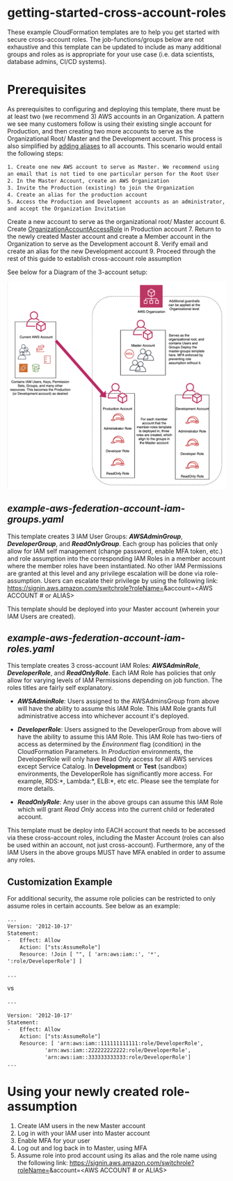 
# getting-started-cross-account-roles

These example CloudFormation templates are to help you get started with secure cross-account roles. The job-functions/groups below are not exhaustive and this template can be updated to include as many additional groups and roles as is appropriate for your use case (i.e. data scientists, database admins, CI/CD systems).

# Prerequisites

As prerequisites to configuring and deploying this template, there must be at least two (we recommend 3) AWS accounts in an Organization. A pattern we see many customers follow is using their existing single account for Production, and then creating two more accounts to serve as the Organizational Root/ Master and the Development account. This process is also simplified by [adding aliases](https://docs.aws.amazon.com/IAM/latest/UserGuide/console_account-alias.html#Creating%20and%20Deleting%20Aliases%) to all accounts. 
This scenario would entail the following steps:

	1. Create one new AWS account to serve as Master. We recommend using an email that is not tied to one particular person for the Root User
	2. In the Master Account, create an AWS Organization
	3. Invite the Production (existing) to join the Organization
	4. Create an alias for the production account
	5. Access the Production and Development accounts as an administrator, and accept the Organization Invitation
Create a new account to serve as the organizational root/ Master account
	6. Create [OrganizationAccountAccessRole](https://docs.aws.amazon.com/organizations/latest/userguide/orgs_manage_accounts_access.html#orgs_manage_accounts_create-cross-account-role) in Production account
	7. Return to the newly created Master account and create a Member account in the Organization to serve as the Development account
	8. Verify email and create an alias for the new Development account
	9. Proceed through the rest of this guide to establish cross-account role assumption

See below for a Diagram of the 3-account setup:

![Diagram](moving-to-multi-acct.png)

## ***example-aws-federation-account-iam-groups.yaml***

This template creates 3 IAM User Groups: ***AWSAdminGroup***, ***DeveloperGroup***, and ***ReadOnlyGroup***. Each group has policies that only allow for IAM self management (change password, enable MFA token, etc.) and role assumption into the corresponding IAM Roles in a member account where the member roles have been instantiated. No other IAM Permissions are granted at this level and any privilege escalation will be done via role-assumption. Users can escalate their privilege by using the following link: https://signin.aws.amazon.com/switchrole?roleName=<IAM ROLE NAME TO BE ASSUMED>&account=<AWS ACCOUNT # or ALIAS>

This template should be deployed into your Master account (wherein your IAM Users are created).  

## ***example-aws-federation-account-iam-roles.yaml***

This template creates 3 cross-account IAM Roles: ***AWSAdminRole***, ***DeveloperRole***, and ***ReadOnlyRole***. Each IAM Role has policies that only allow for varying levels of IAM Permissions depending on job function. The roles titles are fairly self explanatory.

* ***AWSAdminRole***: Users assigned to the AWSAdminsGroup from above will have the ability to assume this IAM Role. This IAM Role grants full administrative access into whichever account it's deployed.

* ***DeveloperRole***: Users assigned to the DeveloperGroup from above will have the ability to assume this IAM Role. This IAM Role has two-tiers of access as determined by the *Environment* flag (condition) in the CloudFormation Parameters. In *Production* environments, the DeveloperRole will only have Read Only access for all AWS services except Service Catalog. In **Development** or **Test** (sandbox) environments, the DeveloperRole has significantly more access. For example, RDS:\*, Lambda:\*, ELB:\*, etc etc. Please see the template for more details.

* ***ReadOnlyRole***: Any user in the above groups can assume this IAM Role which will grant *Read Only* access into the current child or federated account.

This template must be deploy into EACH account that needs to be accessed via these cross-account roles, including the Master Account (roles can also be used within an account, not just cross-account). Furthermore, any of the IAM Users in the above groups MUST have MFA enabled in order to assume any roles.

## Customization Example

For additional security, the assume role policies can be restricted to only assume roles in certain accounts. See below as an example:

```
...
Version: '2012-10-17'
Statement:
-  	Effect: Allow
	Action: ["sts:AssumeRole"]
	Resource: !Join [ "", [ 'arn:aws:iam::', '*', ':role/DeveloperRole'] ]

...
```

vs
```
...

Version: '2012-10-17'
Statement:
-	Effect: Allow
	Action: ["sts:AssumeRole"]
	Resource: [ 'arn:aws:iam::111111111111:role/DeveloperRole',
		    'arn:aws:iam::222222222222:role/DeveloperRole',
		    'arn:aws:iam::333333333333:role/DeveloperRole']
...
```

# Using your newly created role-assumption

1. Create IAM users in the new Master account
2. Log in with your IAM user into Master account
3. Enable MFA for your user
4. Log out and log back in to Master, using MFA
5. Assume role into prod account using its alias and the role name using the following link: https://signin.aws.amazon.com/switchrole?roleName=<IAM ROLE NAME TO BE ASSUMED>&account=<AWS ACCOUNT # or ALIAS>